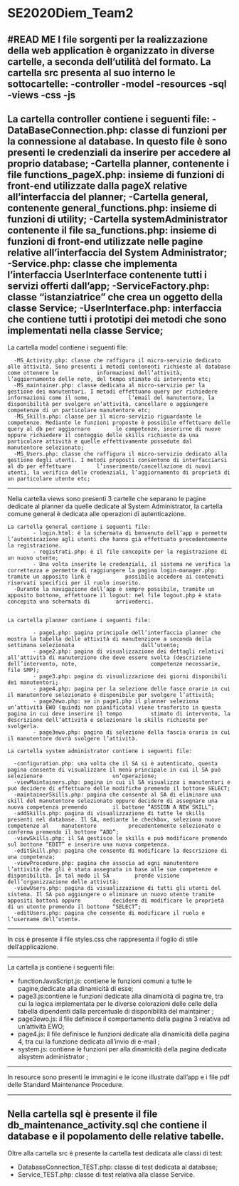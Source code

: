 # SE2020Diem_Team2
#READ ME
I file sorgenti per la realizzazione della web application è organizzato in diverse cartelle, a seconda dell’utilità del formato. La cartella src presenta al suo interno le sottocartelle:
    -controller
    -model 
    -resources
    -sql
    -views
    -css
    -js
-------------
La cartella controller contiene i seguenti file:
-DataBaseConnection.php: classe di funzioni per la connessione al database. In questo file è sono presenti le credenziali da inserire per accedere al proprio        database;
-Cartella planner, contenente i file functions_pageX.php: insieme di funzioni di front-end utilizzate dalla pageX relative all’interfaccia del planner;
-Cartella general, contenente general_functions.php: insieme di funzioni di utility;
-Cartella systemAdministrator contenente il file sa_functions.php: insieme di funzioni di front-end utilizzate nelle pagine relative all’interfaccia del System Administrator;
-Service.php: classe che implementa l’interfaccia UserInterface contenente tutti i servizi offerti dall’app;
-ServiceFactory.php: classe “istanziatrice” che crea un oggetto della classe Service;
-UserInterface.php: interfaccia che contiene tutti i prototipi dei metodi che sono implementati nella classe Service;
-------------
La cartella model contiene i seguenti file:

      -MS_Activity.php: classe che raffigura il micro-servizio dedicato alle attività. Sono presenti i metodi contenenti richieste al database come ottenere le            informazioni dell’attività, l’aggiornamento delle note, del tempo stimato di intervento etc;
      -MS_maintainer.php: classe dedicata al micro-servizio per la gestione dei manutentori. I metodi effettuano query per richiedere informazioni come il nome,            l’email del manutentore, la disponibilità per svolgere un’attività, cancellare o aggiungere competenze di un particolare manutentore etc;
      -MS_Skills.php: classe per il micro-servizio riguardante le competenze. Mediante le funzioni proposte è possibile effettuare delle query al db per aggiornare        le competenze, inserirne di nuove oppure richiedere il conteggio delle skills richieste da una particolare attività e quelle effettivamente possedute dal            manutentore selezionato;
      -MS_Users.php: classe che raffigura il micro-servizio dedicato alla gestione degli utenti. I metodi proposti consentono di interfacciarsi al db per effettuare        l’inserimento/cancellazione di nuovi utenti, la verifica delle credenziali, l’aggiornamento di proprietà di un particolare utente etc;
-------------

Nella cartella views sono presenti 3 cartelle che separano le pagine dedicate al planner da quelle dedicate al System Administrator, la cartella comune general è dedicata alle operazioni di autenticazione.

	La cartella general contiene i seguenti file:
			- login.html: è la schermata di benvenuto dell’app e permette l’autenticazione agli utenti che hanno già effettuato precedentemente la registrazione. 
			- registrati.php: è il file concepito per la registrazione di un nuovo utente;
			- Una volta inserite le credenziali, il sistema ne verifica la correttezza e permette di raggiungere la pagina login-manager.php: tramite un apposito link è           possibile accedere ai contenuti riservati specifici per il ruolo inserito. 
      -Durante la navigazione dell’app è sempre possibile, tramite un apposito bottone, effettuare il logout: nel file logout.php è stata concepita una schermata di        arrivederci. 


	La cartella planner contiene i seguenti file:

			- page1.php: pagina principale dell’interfaccia planner che mostra la tabella delle attività di manutenzione a seconda della settimana selezionata                     dall’utente;
			- page2.php: pagina di visualizzazione dei dettagli relativi all’attività di manutenzione che deve essere svolta (descrizione dell’intervento, note, 		               competenze necessarie, file SMP);
			- page3.php: pagina di visualizzazione dei giorni disponibili dei manutentori;
			- page4.php: pagina per la selezione delle fasce orarie in cui il manutentore selezionato è disponibile per svolgere l’attività;
			- page2ewo.php: se in page1.php il planner seleziona un’attività EWO (quindi non pianificata) viene trasferito in questa pagina in cui deve inserire il tempo         stimato di intervento, la descrizione dell’attività e selezionare le skills richieste per svolgerla. 
			- page3ewo.php: pagina di selezione della fascia oraria in cui il manutentore dovrà svolgere l’attività.

	La cartella system administrator contiene i seguenti file:

      -configuration.php: una volta che il SA si è autenticato, questa pagina consente di visualizzare il menù principale in cui il SA può selezionare                      un’operazione;
      -viewMaintainers.php: pagina in cui il SA visualizza i manutentori e può decidere di effettuare delle modifiche premendo il bottone SELECT;
      -maintainerSkills.php: pagina che consente al SA di eliminare una skill del manutentore selezionato oppure decidere di assegnare una nuova competenza premendo        il bottone “ASSIGN A NEW SKILL”;
      -addSkills.php: pagina di visualizzazione di tutte le skills presenti nel database. Il SA, mediante le checkbox, seleziona nuove competenze al 	manutentore          precedentemente selezionato e conferma premendo il bottone “ADD”;
      -viewSkills.php: il SA gestisce le skills e può modificare premendo sul bottone “EDIT” e inserire una nuova competenza.
      -editSkill.php: pagina che consente di modificare la descrizione di una competenza;
      -viewProcedure.php: pagina che associa ad ogni manutentore l’attività che gli è stata assegnata in base alle sue competenze e disponibilità. In tal modo il SA        prende visione dell’organizzazione delle attività;
      -viewUsers.php: pagina di visualizzazione di tutti gli utenti del sistema. Il SA può aggiungere o eliminare un nuovo utente tramite appositi bottoni oppure          decidere di modificare le proprietà di un utente premendo il bottone “SELECT”;
      -editUsers.php: pagina che consente di modificare il ruolo e l’username dell’utente. 


-------------

In css è presente il file styles.css che rappresenta il foglio di stile dell’applicazione.

-------------

La cartella js contiene i seguenti file:

- functionJavaScript.js: contiene le funzioni comuni a tutte le pagine,dedicate alla dinamicità di esse;
- page3.js:contiene le funzioni dedicate alla dinamicità di pagina tre, tra cui la logica implementata per le diverse colorazioni delle celle della tabella dipendenti dalla percentuale di disponibilità del maintainer ;
- page3ewo.js: il file definisce il comportamento della pagina 3 relativa ad un’attività EWO;
- page4.js: il file definisce le funzioni dedicate alla dinamicità della pagina 4, tra cui la funzione dedicata all’invio di e-mail ;
- system.js: contiene le funzioni per alla dinamicità della pagina dedicata alsystem administrator ;

-------------

In resource sono presenti le immagini e le icone illustrate dall’app e i file pdf delle Standard Maintenance Procedure.

-------------

Nella cartella sql è presente il file db_maintenance_activity.sql che contiene il database e il popolamento delle relative tabelle.
-------------

Oltre alla cartella src è presente la cartella test dedicata alle classi di test:

- DatabaseConnection_TEST.php: classe di test dedicata al database;
- Service_TEST.php: classe di test relativa alla classe Service. 

